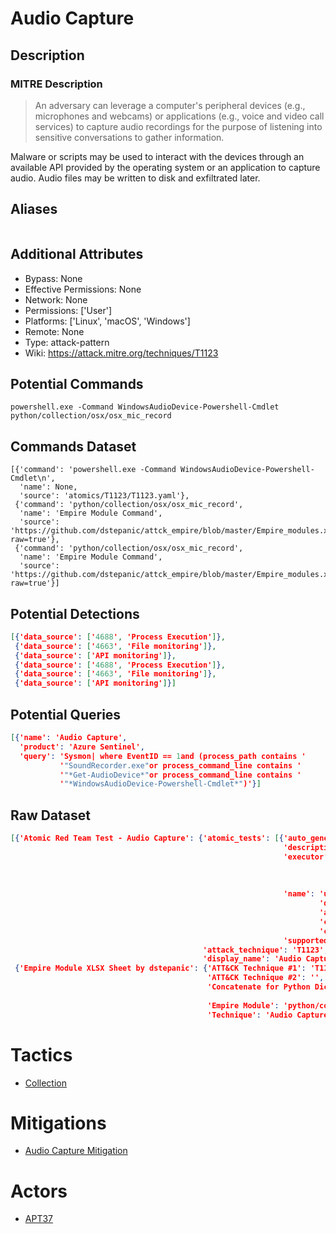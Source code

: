 
# Audio Capture

## Description

### MITRE Description

> An adversary can leverage a computer's peripheral devices (e.g., microphones and webcams) or applications (e.g., voice and video call services) to capture audio recordings for the purpose of listening into sensitive conversations to gather information.

Malware or scripts may be used to interact with the devices through an available API provided by the operating system or an application to capture audio. Audio files may be written to disk and exfiltrated later.

## Aliases

```

```

## Additional Attributes

* Bypass: None
* Effective Permissions: None
* Network: None
* Permissions: ['User']
* Platforms: ['Linux', 'macOS', 'Windows']
* Remote: None
* Type: attack-pattern
* Wiki: https://attack.mitre.org/techniques/T1123

## Potential Commands

```
powershell.exe -Command WindowsAudioDevice-Powershell-Cmdlet
python/collection/osx/osx_mic_record
```

## Commands Dataset

```
[{'command': 'powershell.exe -Command WindowsAudioDevice-Powershell-Cmdlet\n',
  'name': None,
  'source': 'atomics/T1123/T1123.yaml'},
 {'command': 'python/collection/osx/osx_mic_record',
  'name': 'Empire Module Command',
  'source': 'https://github.com/dstepanic/attck_empire/blob/master/Empire_modules.xlsx?raw=true'},
 {'command': 'python/collection/osx/osx_mic_record',
  'name': 'Empire Module Command',
  'source': 'https://github.com/dstepanic/attck_empire/blob/master/Empire_modules.xlsx?raw=true'}]
```

## Potential Detections

```json
[{'data_source': ['4688', 'Process Execution']},
 {'data_source': ['4663', 'File monitoring']},
 {'data_source': ['API monitoring']},
 {'data_source': ['4688', 'Process Execution']},
 {'data_source': ['4663', 'File monitoring']},
 {'data_source': ['API monitoring']}]
```

## Potential Queries

```json
[{'name': 'Audio Capture',
  'product': 'Azure Sentinel',
  'query': 'Sysmon| where EventID == 1and (process_path contains '
           '"SoundRecorder.exe"or process_command_line contains '
           '"*Get-AudioDevice*"or process_command_line contains '
           '"*WindowsAudioDevice-Powershell-Cmdlet*")'}]
```

## Raw Dataset

```json
[{'Atomic Red Team Test - Audio Capture': {'atomic_tests': [{'auto_generated_guid': '9c3ad250-b185-4444-b5a9-d69218a10c95',
                                                             'description': '[AudioDeviceCmdlets](https://github.com/cdhunt/WindowsAudioDevice-Powershell-Cmdlet)\n',
                                                             'executor': {'command': 'powershell.exe '
                                                                                     '-Command '
                                                                                     'WindowsAudioDevice-Powershell-Cmdlet\n',
                                                                          'name': 'powershell'},
                                                             'name': 'using '
                                                                     'device '
                                                                     'audio '
                                                                     'capture '
                                                                     'commandlet',
                                                             'supported_platforms': ['windows']}],
                                           'attack_technique': 'T1123',
                                           'display_name': 'Audio Capture'}},
 {'Empire Module XLSX Sheet by dstepanic': {'ATT&CK Technique #1': 'T1123',
                                            'ATT&CK Technique #2': '',
                                            'Concatenate for Python Dictionary': '"python/collection/osx/osx_mic_record":  '
                                                                                 '["T1123"],',
                                            'Empire Module': 'python/collection/osx/osx_mic_record',
                                            'Technique': 'Audio Capture'}}]
```

# Tactics


* [Collection](../tactics/Collection.md)


# Mitigations


* [Audio Capture Mitigation](../mitigations/Audio-Capture-Mitigation.md)


# Actors


* [APT37](../actors/APT37.md)

